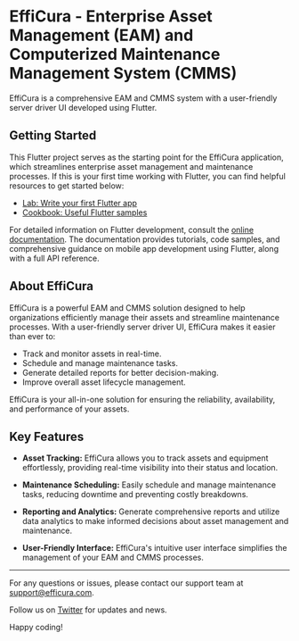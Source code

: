 # EffiCura - Enterprise Asset Management (EAM) and Computerized Maintenance Management System (CMMS)

EffiCura is a comprehensive EAM and CMMS system with a user-friendly server driver UI developed using Flutter.

## Getting Started

This Flutter project serves as the starting point for the EffiCura application, which streamlines enterprise asset management and maintenance processes. If this is your first time working with Flutter, you can find helpful resources to get started below:

- [Lab: Write your first Flutter app](https://docs.flutter.dev/get-started/codelab)
- [Cookbook: Useful Flutter samples](https://docs.flutter.dev/cookbook)

For detailed information on Flutter development, consult the [online documentation](https://docs.flutter.dev/). The documentation provides tutorials, code samples, and comprehensive guidance on mobile app development using Flutter, along with a full API reference.

## About EffiCura

EffiCura is a powerful EAM and CMMS solution designed to help organizations efficiently manage their assets and streamline maintenance processes. With a user-friendly server driver UI, EffiCura makes it easier than ever to:

- Track and monitor assets in real-time.
- Schedule and manage maintenance tasks.
- Generate detailed reports for better decision-making.
- Improve overall asset lifecycle management.

EffiCura is your all-in-one solution for ensuring the reliability, availability, and performance of your assets.

## Key Features

- **Asset Tracking:** EffiCura allows you to track assets and equipment effortlessly, providing real-time visibility into their status and location.

- **Maintenance Scheduling:** Easily schedule and manage maintenance tasks, reducing downtime and preventing costly breakdowns.

- **Reporting and Analytics:** Generate comprehensive reports and utilize data analytics to make informed decisions about asset management and maintenance.

- **User-Friendly Interface:** EffiCura's intuitive user interface simplifies the management of your EAM and CMMS processes.

---

For any questions or issues, please contact our support team at support@efficura.com.

Follow us on [Twitter](https://twitter.com/efficura) for updates and news.

Happy coding!
